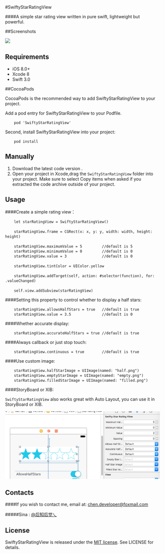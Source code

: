 #SwiftyStarRatingView


####A simple star rating view written in pure swift, lightweight but powerful.
 
##Screenshots

<img src="Image/" width="50%">


## Requirements

- iOS 8.0+ 
- Xcode 8
- Swift 3.0

##CocoaPods

CocoaPods is the recommended way to add SwiftyStarRatingView to your project.

Add a pod entry for SwiftyStarRatingView to your Podfile.
 
```
	pod 'SwiftyStarRatingView'
```
Second, install SwiftyStarRatingView into your project:
 
```
	pod install
```

## Manually

1. Download the latest code version .
2. Open your project in Xcode,drag the `SwiftyStarRatingView` folder into your project.  Make sure to select Copy items when asked if you extracted the code archive outside of your project.


## Usage

####Create a simple rating view：

```
	let starRatingView = SwiftyStarRatingView()
	
	starRatingView.frame = CGRect(x: x, y: y, width: width, height: height)
	
	starRatingView.maximumValue = 5 		//default is 5
	starRatingView.minimumValue = 0 		//default is 0
	starRatingView.value = 3        		//default is 0
	
	starRatingView.tintColor = UIColor.yellow
	
	starRatingView.addTarget(self, action: #selector(function), for: .valueChanged)
	
	self.view.addSubview(starRatingView)
```

####Setting this property to control whether to display a half stars:

```
	starRatingView.allowsHalfStars = true 	//default is true
    starRatingView.value = 3.5				//default is 0
```

####Whether accurate display:

```
	starRatingView.accurateHalfStars = true //default is true
```

####Always callback or just stop touch:

```
	starRatingView.continuous = true        //default is true
```

####Use custom image:

```
	starRatingView.halfStarImage = UIImage(named: "half.png")
	starRatingView.emptyStarImage = UIImage(named: "empty.png")
    starRatingView.filledStarImage = UIImage(named: "filled.png")
```

####StoryBoard or XIB:

`SwiftyStarRatingView` also works great with Auto Layout, you can use it in StoryBoard or XIB.

<img src="Image/sx.png">

## Contacts	

####If you wish to contact me, email at: chen.developer@foxmail.com

#####Sina : [@后知后觉乀](http://weibo.com/2538296781)

## License	

SwiftyStarRatingView is released under the [MIT license](LICENSE). See LICENSE for details.
